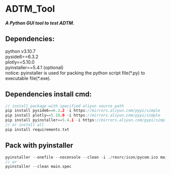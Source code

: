 # ADTM_Tool
***A Python GUI tool to test ADTM.***   

## Dependencies:
python v3.10.7  
pyside6==6.3.2  
plotly==5.10.0  
pyinstaller==5.4.1 (optional)  
notice: pyinstaller is used for packing the python script file(\*.py) to executable file(\*.exe).  

## Dependencies install cmd:
```C
// install package with specified aliyun source path
pip install pyside6==6.3.2 -i https://mirrors.aliyun.com/pypi/simple
pip install plotly==5.10.0 -i https://mirrors.aliyun.com/pypi/simple
pip install pyinstaller==5.4.1 -i https://mirrors.aliyun.com/pypi/simple
// or install all 
pip install requirements.txt
```

## Pack with pyinstaller
```C
pyinstaller --onefile --noconsole --clean -i ./resrc/icon/pycom.ico main.py
// or
pyinstaller --clean main.spec
```
